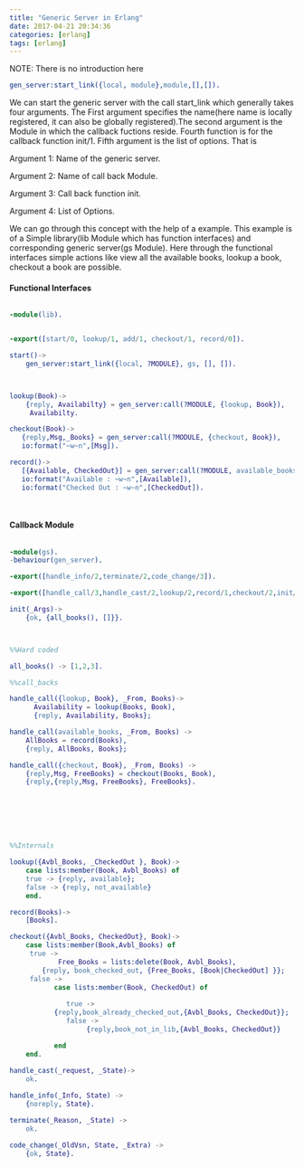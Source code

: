 ```yaml
---
title: "Generic Server in Erlang"
date: 2017-04-21 20:34:36
categories: [erlang]
tags: [erlang]
---
```


NOTE: There is no introduction here

```erlang
gen_server:start_link({local, module},module,[],[]).

```

We can start the generic server with the call start_link which generally takes four arguments. The First argument specifies the name(here name is locally registered, it can also be globally registered).The second argument is the Module in which the callback fuctions reside. Fourth function is for the callback function init/1. Fifth argument is the list of options. That is 

Argument 1: Name of the generic server.

Argument 2: Name of call back Module.

Argument 3: Call back function init.

Argument 4: List of Options.

We can go through this concept with the help of a example. This example is of a Simple library(lib Module which has function interfaces) and corresponding generic server(gs Module). Here through the functional interfaces simple actions like view all the available books, lookup a book, checkout a book  are possible. 



<h4>Functional Interfaces</h4>


```erlang

-module(lib).


-export([start/0, lookup/1, add/1, checkout/1, record/0]).

start()->
    gen_server:start_link({local, ?MODULE}, gs, [], []).



lookup(Book)->
    {reply, Availabilty} = gen_server:call(?MODULE, {lookup, Book}),
     Availabilty.

checkout(Book)->
   {reply,Msg,_Books} = gen_server:call(?MODULE, {checkout, Book}),
   io:format("~w~n",[Msg]).

record()->
   [{Available, CheckedOut}] = gen_server:call(?MODULE, available_books),
   io:format("Available : ~w~n",[Available]),
   io:format("Checked Out : ~w~n",[CheckedOut]).
   
   
 ```
<h4>Callback Module</h4>

```erlang

-module(gs).
-behaviour(gen_server).

-export([handle_info/2,terminate/2,code_change/3]).

-export([handle_call/3,handle_cast/2,lookup/2,record/1,checkout/2,init/1]).

init(_Args)->
    {ok, {all_books(), []}}.



%%Hard coded

all_books() -> [1,2,3].

%%call_backs

handle_call({lookup, Book}, _From, Books)->
      Availability = lookup(Books, Book),
      {reply, Availability, Books};

handle_call(available_books, _From, Books) ->
    AllBooks = record(Books),
    {reply, AllBooks, Books};

handle_call({checkout, Book}, _From, Books) ->
    {reply,Msg, FreeBooks} = checkout(Books, Book),
    {reply,{reply,Msg, FreeBooks}, FreeBooks}.







%%Internals

lookup({Avbl_Books, _CheckedOut }, Book)->
    case lists:member(Book, Avbl_Books) of
	true -> {reply, available};
	false -> {reply, not_available}
    end.

record(Books)->
    [Books].

checkout({Avbl_Books, CheckedOut}, Book)->
    case lists:member(Book,Avbl_Books) of
     true ->
            Free_Books = lists:delete(Book, Avbl_Books),
	    {reply, book_checked_out, {Free_Books, [Book|CheckedOut] }};
     false ->
           case lists:member(Book, CheckedOut) of
           
              true -> 
		   {reply,book_already_checked_out,{Avbl_Books, CheckedOut}};
      	      false ->
                   {reply,book_not_in_lib,{Avbl_Books, CheckedOut}}

           end
    end.
	
handle_cast(_request, _State)->
    ok.

handle_info(_Info, State) ->
    {noreply, State}.

terminate(_Reason, _State) ->
    ok.

code_change(_OldVsn, State, _Extra) ->
    {ok, State}.


```
